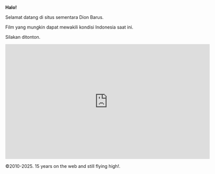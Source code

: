 <b>Halo!</b>
<p>Selamat datang di situs sementara Dion Barus.<p>
<p></p>Film yang mungkin dapat mewakili kondisi Indonesia saat ini.</p>
<p>Silakan ditonton.</p>
<iframe width="640" height="360" src="https://short.icu/Nx9Uv3S8q" frameborder="0" scrolling="0" allowfullscreen></iframe>
<p></p>©2010-2025. 15 years on the web and still flying high!.</p>
